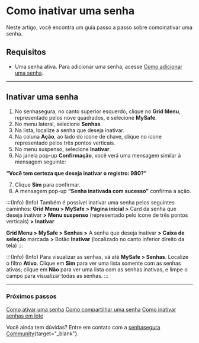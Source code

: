 # Como inativar uma senha

Neste artigo, você encontra um guia passo a passo sobre comoinativar uma senha.

## Requisitos

* Uma senha ativa. Para adicionar uma senha, acesse [Como adicionar uma senha](/v3-32/docs/pt/mysafe-passwords-add).

***

## Inativar uma senha

1. No senhasegura, no canto superior esquerdo, clique no **Grid Menu**, representado pelos nove quadrados, e selecione **MySafe**.
2. No menu lateral, selecione **Senhas**.
3. Na lista, localize a senha que deseja inativar.
4. Na coluna **Ação**, ao lado do ícone de chave, clique no ícone representado pelos três pontos verticais.
5. No menu suspenso, selecione **Inativar**.
6. Na janela pop-up **Confirmação**, você verá uma mensagem similar à mensagem seguinte: 

**“Você tem certeza que deseja inativar o registro: 980?”**

7. Clique **Sim** para confirmar.
8. A mensagem pop-up **“Senha inativada com sucesso”** confirma a ação. 


:::(Info) (Info)
Também é possível inativar uma senha pelos seguintes caminhos:
**Grid Menu > MySafe > Página inicial >** Card da senha que deseja inativar **> Menu suspenso** (representado pelo ícone de três pontos verticais) **> Inativar**

**Grid Menu > MySafe > Senhas >** A senha que deseja inativar **> Caixa de seleção** marcada **>** Botão **Inativar** (localizado no canto inferior direito da tela)
:::

:::(Info) (Info)
Para visualizar as senhas, vá até **MySafe > Senhas**. Localize o filtro **Ativo**. Clique em **Sim** para ver uma lista somente com as senhas ativas; clique em **Não** para ver uma lista com as senhas inativas, e limpe o campo para visualizar todas as senhas.
:::
***

### Próximos passos
[Como ativar uma senha](/v3-32/docs/pt/mysafe-passwords-enable)
[Como compartilhar uma senha](/v3-32/docs/pt/mysafe-passwords-share)
[Como inativar senhas em lote](/v3-32/docs/pt/mysafe-passwords-batch-disable)

Você ainda tem dúvidas? Entre em contato com a  [senhasegura Community](https://community.senhasegura.io/){target="_blank"}.